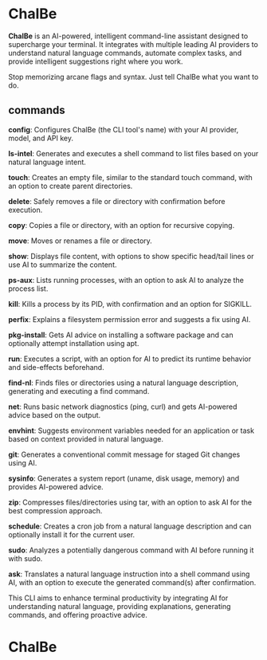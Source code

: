 # ChalBe

**ChalBe** is an AI-powered, intelligent command-line assistant designed to supercharge your terminal. It integrates with multiple leading AI providers to understand natural language commands, automate complex tasks, and provide intelligent suggestions right where you work.

Stop memorizing arcane flags and syntax. Just tell ChalBe what you want to do.

## commands

**config**: Configures ChalBe (the CLI tool's name) with your AI provider, model, and API key.

**ls-intel**: Generates and executes a shell command to list files based on your natural language intent.

**touch**: Creates an empty file, similar to the standard touch command, with an option to create parent directories.

**delete**: Safely removes a file or directory with confirmation before execution.

**copy**: Copies a file or directory, with an option for recursive copying.

**move**: Moves or renames a file or directory.

**show**: Displays file content, with options to show specific head/tail lines or use AI to summarize the content.

**ps-aux**: Lists running processes, with an option to ask AI to analyze the process list.

**kill**: Kills a process by its PID, with confirmation and an option for SIGKILL.

**perfix**: Explains a filesystem permission error and suggests a fix using AI.

**pkg-install**: Gets AI advice on installing a software package and can optionally attempt installation using apt.

**run**: Executes a script, with an option for AI to predict its runtime behavior and side-effects beforehand.

**find-nl**: Finds files or directories using a natural language description, generating and executing a find command.

**net**: Runs basic network diagnostics (ping, curl) and gets AI-powered advice based on the output.

**envhint**: Suggests environment variables needed for an application or task based on context provided in natural language.

**git**: Generates a conventional commit message for staged Git changes using AI.

**sysinfo**: Generates a system report (uname, disk usage, memory) and provides AI-powered advice.

**zip**: Compresses files/directories using tar, with an option to ask AI for the best compression approach.

**schedule**: Creates a cron job from a natural language description and can optionally install it for the current user.

**sudo**: Analyzes a potentially dangerous command with AI before running it with sudo.

**ask**: Translates a natural language instruction into a shell command using AI, with an option to execute the generated command(s) after confirmation.

This CLI aims to enhance terminal productivity by integrating AI for understanding natural language, providing explanations, generating commands, and offering proactive advice.

# ChalBe

